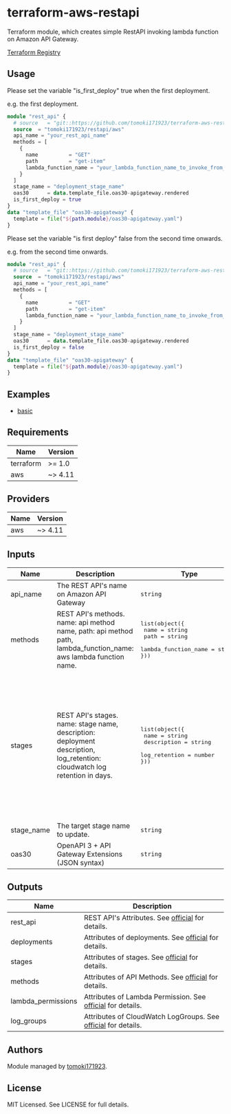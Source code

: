 # terraform-aws-restapi

Terraform module, which creates simple RestAPI invoking lambda function on Amazon API Gateway.

[Terraform Registry](https://registry.terraform.io/modules/tomoki171923/restapi/aws/latest)

## Usage

Please set the variable "is_first_deploy"  true when the first deployment.

e.g. the first deployment.

```terraform
module "rest_api" {
  # source   = "git::https://github.com/tomoki171923/terraform-aws-restapi.git?ref=v0.2.2"
  source  = "tomoki171923/restapi/aws"
  api_name = "your_rest_api_name"
  methods = [
    {
      name          = "GET"
      path          = "get-item"
      lambda_function_name = "your_lambda_function_name_to_invoke_from_api"
    }
  ]
  stage_name = "deployment_stage_name"
  oas30      = data.template_file.oas30-apigateway.rendered
  is_first_deploy = true
}
data "template_file" "oas30-apigateway" {
  template = file("${path.module}/oas30-apigateway.yaml")
}
```

Please set the variable "is first deploy" false from the second time onwards.

e.g. from the second time onwards.

```terraform
module "rest_api" {
  # source   = "git::https://github.com/tomoki171923/terraform-aws-restapi.git?ref=v0.2.2"
  source  = "tomoki171923/restapi/aws"
  api_name = "your_rest_api_name"
  methods = [
    {
      name          = "GET"
      path          = "get-item"
      lambda_function_name = "your_lambda_function_name_to_invoke_from_api"
    }
  ]
  stage_name = "deployment_stage_name"
  oas30      = data.template_file.oas30-apigateway.rendered
  is_first_deploy = false
}
data "template_file" "oas30-apigateway" {
  template = file("${path.module}/oas30-apigateway.yaml")
}
```

## Examples

* [basic](https://github.com/tomoki171923/terraform-aws-restapi/tree/main/examples/basic/)

## Requirements

| Name | Version |
|------|---------|
| terraform | >= 1.0 |
| aws | ~> 4.11 |

## Providers

| Name | Version |
|------|---------|
| aws | ~> 4.11 |

## Inputs

| Name | Description | Type | Default | Required |
|------|-------------|------|---------|:--------:|
| api\_name | The REST API's name on Amazon API Gateway | `string` | `""` | yes |
| methods | REST API's methods. name: api method name, path: api method path, lambda_function_name: aws lambda function name. | <pre>list(object({<br>    name                 = string<br>    path                 = string<br>    lambda_function_name = string<br>}))</pre> | `[]` | yes |
| stages | REST API's stages. name: stage name, description: deployment description, log_retention: cloudwatch log retention in days. | <pre>list(object({<br>    name          = string<br>    description   = string<br>    log_retention = number<br>}))</pre> |<pre>[<br>  {<br>    name          = "dev", <br>    description   = "development deployment", <br>    log_retention = 7, <br>  }, <br>  {<br>    name          = "st", <br>    description   = "staging deployment", <br>    log_retention = 30, <br>  }, <br>  {<br>    name          = "pro", <br>    description   = "production deployment", <br>    log_retention = 60, <br>  }, <br>]</pre>| no |
| stage\_name | The target stage name to update. | `string` | `""` | yes |
| oas30 | OpenAPI 3 + API Gateway Extensions (JSON syntax) | `string` | `""` | yes |

## Outputs

| Name | Description |
|------|-------------|
| rest_api | REST API's Attributes. See [official](https://registry.terraform.io/providers/hashicorp/aws/latest/docs/resources/api_gateway_rest_api#attributes-reference) for details. |
| deployments | Attributes of deployments. See [official](https://registry.terraform.io/providers/hashicorp/aws/latest/docs/resources/api_gateway_deployment) for details. |
| stages | Attributes of stages. See [official](https://registry.terraform.io/providers/hashicorp/aws/latest/docs/resources/api_gateway_stage) for details. |
| methods | Attributes of API Methods. See [official](https://registry.terraform.io/providers/hashicorp/aws/latest/docs/resources/api_gateway_method_settings) for details. |
| lambda_permissions | Attributes of Lambda Permission. See [official](https://registry.terraform.io/providers/hashicorp/aws/latest/docs/resources/lambda_permission) for details. |
| log_groups | Attributes of CloudWatch LogGroups. See [official](https://registry.terraform.io/providers/hashicorp/aws/latest/docs/resources/cloudwatch_log_group) for details. |

## Authors

Module managed by [tomoki171923](https://github.com/tomoki171923).

## License

MIT Licensed. See LICENSE for full details.
